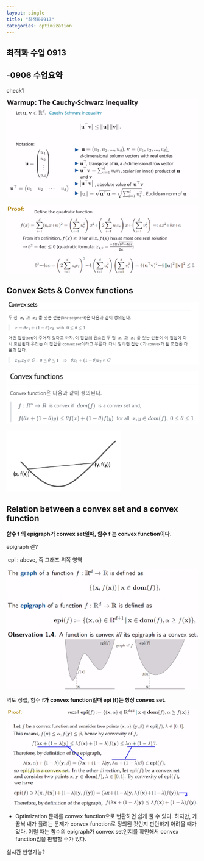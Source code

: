 ```yaml
---
layout: single
title: "최적화0913"
categories: optimization
---
```

## 최적화 수업 0913

## -0906 수업요약
check1



![image-20220917222043326](../images/2022-09-17-3post/image-20220917222043326-1663420846728-8.png)

![image-20220917222357867](../images/2022-09-17-3post/image-20220917222357867.png)



## Convex Sets & Convex functions

![image-20220917222424861](../images/2022-09-17-3post/image-20220917222424861.png)



<img src="..\images\2022-09-17-3post\image-20220917162730411.png" alt="image-20220917162730411"  />

![image-20220917162736300](..\images\2022-09-17-3post\image-20220917162736300.png)



## Relation between a convex set and a convex function

**함수 f 의 epigraph가 convex set일때, 함수 f 는 convex function이다.**

epigraph 란? 

​	epi : above, 즉 그래프 위쪽 영역

![image-20220917163605288](..\images\2022-09-17-3post\image-20220917163605288.png)



역도 성립, 함수 **f가 convex function일때 epi (f)는 항상 convex set**.



<img src="..\images\2022-09-17-3post\image-20220917164239555.png" alt="image-20220917164239555" style="zoom: 50%;" />



- Optimization 문제를 convex function으로 변환하면 쉽게 풀 수 있다. 하지만, 가끔씩 내가 풀려는 문제가 convex function로 정의된 것인지 판단하기 어려울 때가 있다. 이럴 때는 함수의 epigraph가 convex set인지를 확인해서 convex function임을 판별할 수가 있다.



실시간 반영가능?








